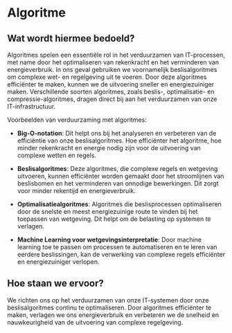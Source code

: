 # Algoritme

## Wat wordt hiermee bedoeld?
Algoritmes spelen een essentiële rol in het verduurzamen van IT-processen, met name door het optimaliseren van rekenkracht en het verminderen van energieverbruik. In ons geval gebruiken we voornamelijk beslisalgoritmes om complexe wet- en regelgeving uit te voeren. Door deze algoritmes efficiënter te maken, kunnen we de uitvoering sneller en energiezuiniger maken. Verschillende soorten algoritmes, zoals beslis-, optimalisatie- en compressie-algoritmes, dragen direct bij aan het verduurzamen van onze IT-infrastructuur.

Voorbeelden van verduurzaming met algoritmes:

- **Big-O-notation**: Dit helpt ons bij het analyseren en verbeteren van de efficiëntie van onze beslisalgoritmes. Hoe efficiënter het algoritme, hoe minder rekenkracht en energie nodig zijn voor de uitvoering van complexe wetten en regels.

- **Beslisalgoritmes**: Deze algoritmes, die complexe regels en wetgeving uitvoeren, kunnen efficiënter worden gemaakt door het stroomlijnen van beslisbomen en het verminderen van onnodige bewerkingen. Dit zorgt voor minder rekentijd en energieverbruik.

- **Optimalisatiealgoritmes**: Algoritmes die beslisprocessen optimaliseren door de snelste en meest energiezuinige route te vinden bij het toepassen van wetgeving. Dit helpt om de belasting op systemen te verlagen.

- **Machine Learning voor wetgevingsinterpretatie**: Door machine learning toe te passen om processen te automatiseren en te leren van eerdere beslissingen, kan de verwerking van complexe regels efficiënter en energiezuiniger verlopen.

## Hoe staan we ervoor?
We richten ons op het verduurzamen van onze IT-systemen door onze beslisalgoritmes continu te optimaliseren. Door algoritmes efficiënter te maken, verlagen we ons energieverbruik en verbeteren we de snelheid en nauwkeurigheid van de uitvoering van complexe regelgeving.









